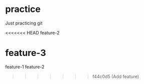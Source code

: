 # practice
Just practicing git

<<<<<<< HEAD
feature-2

feature-3
=======
feature-1
feature-2
>>>>>>> f44c0d5 (Add feature)
